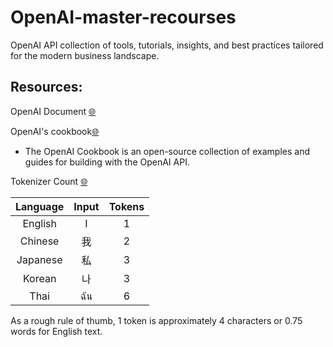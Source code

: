 # OpenAI-master-recourses
OpenAI API collection of tools, tutorials,  insights, and best practices tailored for the modern business landscape.


## Resources:

OpenAI Document [🌐](https://platform.openai.com/) 

OpenAI's cookbook[🌐](https://cookbook.openai.com/)
- The OpenAI Cookbook is an open-source collection of examples and guides for building with the OpenAI API.

Tokenizer Count [🌐](https://platform.openai.com/tokenizer)

| Language | Input | Tokens |
|:--------:|:-----:|:------:|
| English  |   I   |   1    |
| Chinese  |   我  |   2    |
| Japanese |   私  |   3    |
| Korean   |   나  |   3    |
| Thai     |  ฉัน  |   6    |

As a rough rule of thumb, 1 token is approximately 4 characters or 0.75 words for English text.


 
